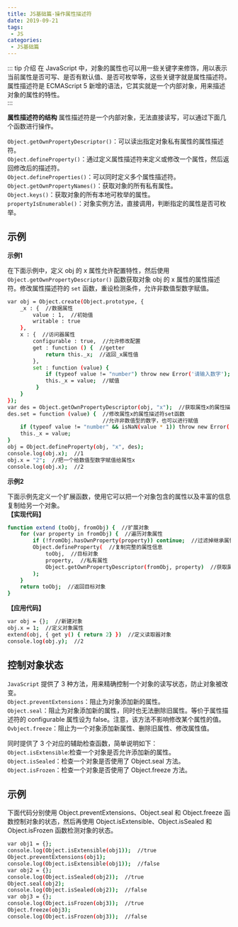 ```yaml
---
title: JS基础篇-操作属性描述符
date: 2019-09-21
tags:
 - JS
categories:
 - JS基础篇
---
```


::: tip 介绍
在 JavaScript 中，对象的属性也可以用一些关键字来修饰，用以表示当前属性是否可写、是否有默认值、是否可枚举等，这些关键字就是属性描述符。<br>
属性描述符是 ECMAScript 5 新增的语法，它其实就是一个内部对象，用来描述对象的属性的特性。<br>
:::

**属性描述符的结构**
属性描述符是一个内部对象，无法直接读写，可以通过下面几个函数进行操作。

`Object.getOwnPropertyDescriptor()`：可以读出指定对象私有属性的属性描述符。<br>
`Object.defineProperty()`：通过定义属性描述符来定义或修改一个属性，然后返回修改后的描述符。<br>
`Object.defineProperties()`：可以同时定义多个属性描述符。<br>
`Object.getOwnPropertyNames()`：获取对象的所有私有属性。<br>
`Object.keys()`：获取对象的所有本地可枚举的属性。<br>
`propertyIsEnumerable()`：对象实例方法，直接调用，判断指定的属性是否可枚举。<br>

## 示例

**示例1**

在下面示例中，定义 obj 的 x 属性允许配置特性，然后使用 `Object.getOwnPropertyDescriptor()` 函数获取对象 obj 的 x 属性的属性描述符。修改属性描述符的 `set` 函数，重设检测条件，允许非数值型数字赋值。
```bash
var obj = Object.create(Object.prototype, {
    _x : {  //数据属性
        value : 1,  //初始值
        writable : true
    },
    x : {  //访问器属性
        configurable : true,  //允许修改配置
        get : function () {  //getter
            return this._x;  //返回_x属性值
        },
        set : function (value) {
            if (typeof value != "number") throw new Error('请输入数字');
            this._x = value;  //赋值
         }
    }
});
var des = Object.getOwnPropertyDescriptor(obj, "x");  //获取属性x的属性描述符
des.set = function (value) {  //修改属性x的属性描述符set函数
                              //允许非数值型的数字，也可以进行赋值
    if (typeof value != "number" && isNaN(value * 1)) throw new Error('请输入数字');
    this._x = value;
}
obj = Object.defineProperty(obj, "x", des);
console.log(obj.x);  //1
obj.x = "2";  //把一个给数值型数字赋值给属性x
console.log(obj.x);  //2
```

**示例2**

下面示例先定义一个扩展函数，使用它可以把一个对象包含的属性以及丰富的信息复制给另一个对象。<br>
**【实现代码】**
```bash
function extend (toObj, fromObj) {  //扩展对象
    for (var property in fromObj) {  //遍历对象属性
        if (!fromObj.hasOwnProperty(property)) continue;  //过滤掉继承属性
        Object.defineProperty(  //复制完整的属性信息
            toObj,  //目标对象
            property,  //私有属性
            Object.getOwnPropertyDescriptor(fromObj, property)  //获取属性描述符
        );
    }
    return toObj;  //返回目标对象
}
```
**【应用代码】**
```bash
var obj = {};  //新建对象
obj.x = 1;  //定义对象属性
extend(obj, { get y() { return 2} })  //定义读取器对象
console.log(obj.y);  //2
```

## 控制对象状态

`JavaScript` 提供了 3 种方法，用来精确控制一个对象的读写状态，防止对象被改变。<br>
`Object.preventExtensions`：阻止为对象添加新的属性。<br>
`Object.seal`：阻止为对象添加新的属性，同时也无法删除旧属性。等价于属性描述符的 configurable 属性设为 false。注意，该方法不影响修改某个属性的值。<br>
`Ovbject.freeze`：阻止为一个对象添加新属性、删除旧属性、修改属性值。<br>

同时提供了 3 个对应的辅助检查函数，简单说明如下：<br>
`Object.isExtensible`:检查一个对象是否允许添加新的属性。<br>
`Object.isSealed`：检查一个对象是否使用了 Object.seal 方法。<br>
`Object.isFrozen`：检查一个对象是否使用了 Object.freeze 方法。<br>

## 示例
下面代码分别使用 Object.preventExtensions、Object.seal 和 Object.freeze 函数控制对象的状态，然后再使用 Object.isExtensible、Object.isSealed 和 Object.isFrozen 函数检测对象的状态。

```bash
var obj1 = {};
console.log(Object.isExtensible(obj1));  //true
Object.preventExtensions(obj1);
console.log(Object.isExtensible(obj1));  //false
var obj2 = {};
console.log(Object.isSealed(obj2));  //true
Object.seal(obj2);
console.log(Object.isSealed(obj2));  //false
var obj3 = {};
console.log(Object.isFrozen(obj3));  //true
Object.freeze(obj3);
console.log(Object.isFrozen(obj3));  //false
```